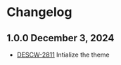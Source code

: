 # Changelog

## 1.0.0 December 3, 2024

-  [DESCW-2811](https://citz-gdx.atlassian.net/browse/DESCW-2811) Intialize the theme 

